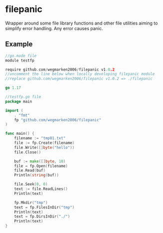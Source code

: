 # filepanic

Wrapper around some file library functions and other file utilities aiming to simplify error handling. Any error causes panic.

## Example
``` go
//go.mode file
module testfp

require github.com/wegmarken2006/filepanic v1.0.2
//uncomment the line below when locally developing filepanic module
//replace github.com/wegmarken2006/filepanic v1.0.2 => ./filepanic

go 1.17
```

``` go
//testfp.go file
package main

import (
	. "fmt"
	fp "github.com/wegmarken2006/filepanic"
)

func main() {
	filename := "tmp01.txt"
	file := fp.Create(filename)
	file.Write([]byte("hello"))
	file.Close()

	buf := make([]byte, 10)
	file = fp.Open(filename)
	file.Read(buf)
	Println(string(buf))

	file.Seek(0, 0)
	text := file.ReadLines()
	Println(text)

	fp.Mkdir("tmp")
	text = fp.FilesInDir("tmp")
	Println(text)
	text = fp.DirsInDir("./")
	Println(text)
}
```

